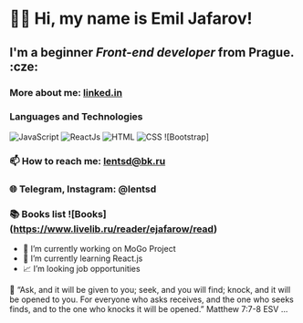 # 👋🏻 Hi, my name is **Emil Jafarov**!
## I'm a beginner *Front-end developer* from Prague. :cze:
### More about me: [linked.in](https://www.linkedin.com/in/ejafarow) 
### Languages and Technologies 
![JavaScript](https://img.shields.io/badge/-JavaScript-090909?style=for-the-badge&logo=JavaScript)
![ReactJs](https://img.shields.io/badge/-ReactJs-090909?style=for-the-badge&logo=React)
![HTML](https://img.shields.io/badge/-HTML-090909?style=for-the-badge&logo=html5)
![CSS](https://img.shields.io/badge/-CSS-090909?style=for-the-badge&logo=css3)
![Bootstrap]
### 📫 How to reach me:  lentsd@bk.ru
### 🌐 Telegram, Instagram: @lentsd
### :books: Books list ![Books] (https://www.livelib.ru/reader/ejafarow/read)

- :rocket: I’m currently working on MoGo Project
- 🌱 I’m currently learning React.js
- :chart_with_upwards_trend: I’m looking job opportunities

:book: “Ask, and it will be given to you; seek, and you will find; knock, and it will be opened to you. For everyone who asks receives, and the one who seeks finds, and to the one who knocks it will be opened.”
‭‭Matthew‬ ‭7:7-8‬ ‭ESV‬‬
...

